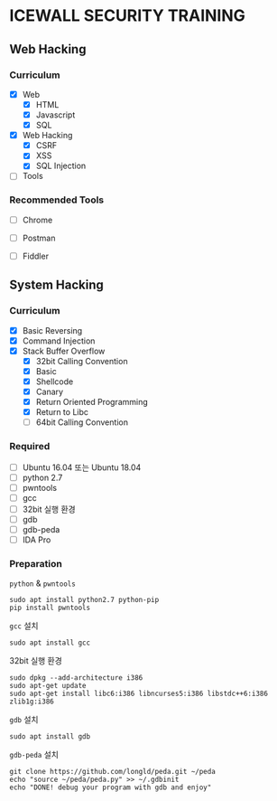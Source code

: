 # ICEWALL SECURITY TRAINING

## Web Hacking

### Curriculum

- [x] Web
  - [x] HTML
  - [x] Javascript
  - [x] SQL
- [x] Web Hacking
  - [x] CSRF
  - [x] XSS
  - [x] SQL Injection
- [ ] Tools

### Recommended Tools

- [ ] Chrome
- [ ] Postman
- [ ] Fiddler



## System Hacking

### Curriculum

- [x] Basic Reversing
- [x] Command Injection
- [x] Stack Buffer Overflow
  - [x] 32bit Calling Convention
  - [x] Basic
  - [x] Shellcode
  - [x] Canary
  - [x] Return Oriented Programming
  - [x] Return to Libc
  - [ ] 64bit Calling Convention

### Required

- [ ] Ubuntu 16.04 또는 Ubuntu 18.04
- [ ] python 2.7
- [ ] pwntools
- [ ] gcc
- [ ] 32bit 실행 환경
- [ ] gdb 
- [ ] gdb-peda
- [ ] IDA Pro

### Preparation

`python` & `pwntools`

```
sudo apt install python2.7 python-pip
pip install pwntools
```

`gcc` 설치

```
sudo apt install gcc
```

32bit 실행 환경

```
sudo dpkg --add-architecture i386
sudo apt-get update
sudo apt-get install libc6:i386 libncurses5:i386 libstdc++6:i386 zlib1g:i386
```

`gdb` 설치

```
sudo apt install gdb 
```

`gdb-peda` 설치

```
git clone https://github.com/longld/peda.git ~/peda
echo "source ~/peda/peda.py" >> ~/.gdbinit
echo "DONE! debug your program with gdb and enjoy"
```